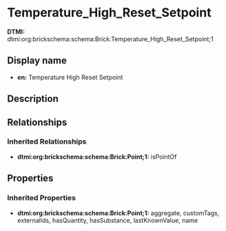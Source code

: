 # Temperature_High_Reset_Setpoint
**DTMI:** dtmi:org:brickschema:schema:Brick:Temperature_High_Reset_Setpoint;1
## Display name
- **en:** Temperature High Reset Setpoint
## Description
## Relationships
### Inherited Relationships
* **dtmi:org:brickschema:schema:Brick:Point;1:** isPointOf
## Properties
### Inherited Properties
* **dtmi:org:brickschema:schema:Brick:Point;1:** aggregate, customTags, externalIds, hasQuantity, hasSubstance, lastKnownValue, name
